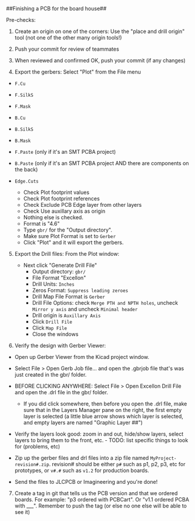 ##Finishing a PCB for the board house##

Pre-checks:

1. Create an origin on one of the corners: Use the "place and drill origin" tool (not one of the other many origin tools!)
2. Push your commit for review of teammates
3. When reviewed and confirmed OK, push your commit (if any changes)

4. Export the gerbers: Select "Plot" from the File menu

  - `F.Cu`
  - `F.SilkS`
  - `F.Mask`
  - `B.Cu`
  - `B.SilkS`
  - `B.Mask`
  - `F.Paste` (only if it's an SMT PCBA project)
  - `B.Paste` (only if it's an SMT PCBA project AND there are components on the back)
  - `Edge.Cuts`
  
    * Check Plot footprint values
    * Check Plot footprint references
    * Check Exclude PCB Edge layer from other layers
    * Check Use auxillary axis as origin
    * Nothing else is checked.
    * Format is "4.6"
    * Type `gbr/` for the "Output directory".
    * Make sure Plot Format is set to `Gerber`
    * Click "Plot" and it will export the gerbers.
    
5. Export the Drill files: From the Plot window:
    * Next click "Generate Drill File"
 		* Output directory: `gbr/`
 		* File Format "Excellon"
    	* Drill Units: `Inches`
   		* Zeros Format: `Suppress leading zeroes` 
    	* Drill Map File Format is `Gerber`
   		* Drill File Options: check `Merge PTH and NPTH holes`, uncheck `Mirror y axis` and uncheck `Minimal header`
    	* Drill origin is `Auxillary Axis`
    	* Click `Drill File`
		* Click `Map File`
		* Close the windows

6. Verify the design with Gerber Viewer:
  * Open up Gerber Viewer from the Kicad project window.
  * Select File > Open Gerb Job file... and open the .gbrjob file that's was just created in the gbr/ folder.
  * BEFORE CLICKING ANYWHERE: Select File > Open Excellon Drill File and open the .drl file in the gbr/ folder.
       - If you did click somewhere, then before you open the .drl file, make sure that in the Layers Manager pane on the right, the first empty layer is selected (a little blue arrow shows which layer is selected, and empty layers are named "Graphic Layer ##")
  * Verify the layers look good: zoom in and out, hide/show layers, select layers to bring them to the front, etc.
   		- TODO: list specific things to look for (problems, etc)
 
  * Zip up the gerber files and drl files into a zip file named `MyProject-revision#.zip`. revision# should be either `p#` such as p1, p2, p3, etc for prototypes, or `v#.#` such as `v1.2` for production boards.
  * Send the files to JLCPCB or Imagineering and you're done! 

	
7. Create a tag in git that tells us the PCB version and that we ordered boards. For example: "p3 ordered with PCBCart". Or "v1.1 ordered PCBA with ___". Remember to push the tag (or else no one else will be able to see it)